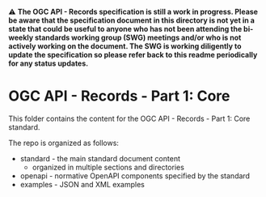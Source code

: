 :warning: **The OGC API - Records specification is still a work in progress.  Please be aware that the specification document in this directory is not yet in a state that could be useful to anyone who has not been attending the bi-weekly standards working group (SWG) meetings and/or who is not actively working on the document.  The SWG is working diligently to update the specification so please refer back to this readme periodically for any status updates.**

# OGC API - Records - Part 1: Core

This folder contains the content for the OGC API - Records - Part 1: Core standard.

The repo is organized as follows:

* standard - the main standard document content
  - organized in multiple sections and directories
* openapi - normative OpenAPI components specified by the standard
* examples - JSON and XML examples
